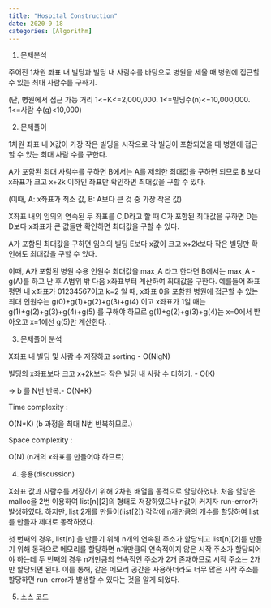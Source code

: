 ```yaml
---
title: "Hospital Construction"
date: 2020-9-18
categories: [Algorithm]
---
```


1. 문제분석

주어진 1차원 좌표 내 빌딩과 빌딩 내 사람수를 바탕으로 병원을 세울 때 병원에  접근할 수 있는 최대 사람수를 구하기. 

(단, 병원에서 접근 가능 거리 1<=K<=2,000,000. 1<=빌딩수(n)<=10,000,000. 1<=사람 수(g)<10,000)


2. 문제풀이

1차원 좌표 내 X값이 가장 작은 빌딩을 시작으로 각 빌딩이 포함되었을 때 병원에 접근할 수 있는 최대 사람 수를 구한다.  

A가 포함된 최대 사람수를 구하면 B에서는 A를 제외한 최대값을 구하면 되므로 B 보다 x좌표가 크고 x+2k 이하인  좌표만 확인하면 최대값을 구할 수 있다.

(이때, A: x좌표가 최소 값, B: A보다 큰 것 중 가장 작은 값) 

X좌표 내의 임의의 연속된 두 좌표를 C,D라고 할 때 C가 포함된 최대값을 구하면 D는 D보다 x좌표가 큰 값들만 확인하면 최대값을 구할 수 있다. 

A가 포함된 최대값을 구하면 임의의 빌딩 E보다 x값이 크고 x+2k보다 작은  빌딩만 확인해도 최대값을 구할 수 있다.


이때, A가 포함된 병원 수용 인원수 최대값을 max_A 라고 한다면  B에서는 max_A - g(A)를 하고 난 후 A범위 밖 다음 x좌표부터 계산하여 최대값을 구한다. 
예를들어  좌표평면 내 x좌표가 01234567이고 k=2 일 때, x좌표 0을 포함한 병원에 접근할 수 있는 최대 인원수는 g(0)+g(1)+g(2)+g(3)+g(4) 이고 x좌표가 1일 때는 g(1)+g(2)+g(3)+g(4)+g(5) 를 구해야 하므로 g(1)+g(2)+g(3)+g(4)는 x=0에서 받아오고 x=1에선 g(5)만 계산한다. . 



3. 문제풀이 분석

X좌표 내 빌딩 및 사람 수 저장하고 sorting - O(NlgN)

빌딩의 x좌표보다 크고 x+2k보다 작은 빌딩 내 사람 수 더하기. - O(K)

→  b 를 N번 반복.- O(N*K)

Time complexity :

O(N*K) 	(b 과정을 최대 N번 반복하므로.)

Space complexity : 

O(N)	(n개의 x좌표를 만들어야 하므로)

4. 응용(discussion)

X좌표 값과 사람수를 저장하기 위해 2차원 배열을 동적으로 할당하였다. 처음 할당은 malloc을 2번 이용하여 list[n][2]의 형태로 저장하였으나 n값이 커지자  run-error가 발생하였다. 하지만, list 2개를 만들어(list[2]) 각각에 n개만큼의 개수를 할당하여 list를 만들자 제대로 동작하였다. 

첫 번째의 경우, list[n] 을 만들기 위해 n개의 연속된 주소가 할당되고 list[n][2]를 만들기 위해 동적으로 메모리를 할당하면 n개만큼의 연속적이지 않은 시작 주소가 할당되어야 하는데 두 번째의 경우 n개만큼의 연속적인 주소가 2개 존재하므로 시작 주소는 2개만 할당되면 된다. 이를 통해, 같은 메모리 공간을 사용하더라도 너무 많은 시작 주소를 할당하면 run-error가 발생할 수 있다는 것을 알게 되었다.  


5. 소스 코드 
<script src="https://gist.github.com/YechanLim/c76bb3d4ec0688eefb3355d146f4a399.js"></script>
